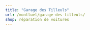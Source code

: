 ```yaml
---
title: "Garage des Tilleuls"
url: /montluel/garage-des-tilleuls/
shop: réparation de voitures
---
```


